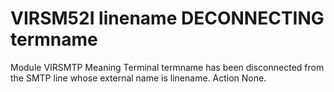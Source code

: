 # VIRSM52I linename DECONNECTING termname
Module
    VIRSMTP
Meaning
    Terminal termname has been disconnected from the SMTP line whose external name is linename.
Action
    None.

